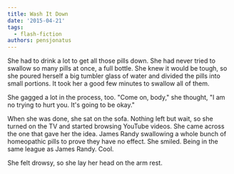 ```yaml
---
title: Wash It Down
date: '2015-04-21'
tags:
  - flash-fiction
authors: pensjonatus
---
```


She had to drink a lot to get all those pills down. She had never tried to
swallow so many pills at once, a full bottle. She knew it would be tough, so she
poured herself a big tumbler glass of water and divided the pills into small
portions. It took her a good few minutes to swallow all of them.

<!-- truncate -->

She gagged a lot in the process, too. "Come on, body," she thought, "I am no
trying to hurt you. It's going to be okay."

When she was done, she sat on the sofa. Nothing left but wait, so she turned on
the TV and started browsing YouTube videos. She came across the one that gave
her the idea. James Randy swallowing a whole bunch of homeopathic pills to prove
they have no effect. She smiled. Being in the same league as James Randy. Cool.

She felt drowsy, so she lay her head on the arm rest.
